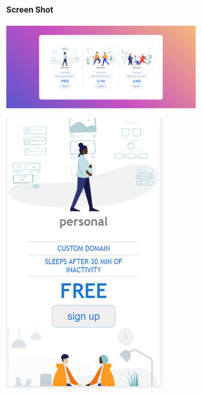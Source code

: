 <h2>Screen Shot<h2>
<img src="https://github.com/solomon-spec/Web-Development/blob/main/Project01-Pricing_Panal/Screenshot.png">
 <p></p>
 <img src="https://github.com/solomon-spec/Web-Development/blob/main/Project01-Pricing_Panal/Screenshot%20(9).png">
